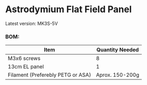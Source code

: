 # Astrodymium Flat Field Panel

Latest version: MK3S-5V

### BOM:

| Item        | Quantity Needed |
| ------------- |-------------| 
| M3x6 screws      | 8 | $1600 |
| 13cm EL panel      | 1      |  
| Filament (Preferebly PETG or ASA) | Aprox. 150-200g      |  
